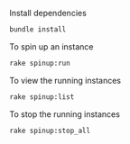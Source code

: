 Install dependencies
```bash
bundle install
```

To spin up an instance
```bash
rake spinup:run
```

To view the running instances
```bash
rake spinup:list
```

To stop the running instances
```bash
rake spinup:stop_all
```
